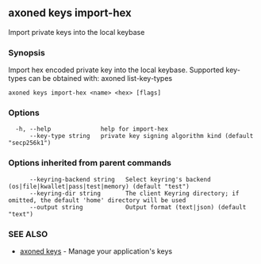 ## axoned keys import-hex

Import private keys into the local keybase

### Synopsis

Import hex encoded private key into the local keybase.
Supported key-types can be obtained with:
axoned list-key-types

```
axoned keys import-hex <name> <hex> [flags]
```

### Options

```
  -h, --help              help for import-hex
      --key-type string   private key signing algorithm kind (default "secp256k1")
```

### Options inherited from parent commands

```
      --keyring-backend string   Select keyring's backend (os|file|kwallet|pass|test|memory) (default "test")
      --keyring-dir string       The client Keyring directory; if omitted, the default 'home' directory will be used
      --output string            Output format (text|json) (default "text")
```

### SEE ALSO

* [axoned keys](axoned_keys.md)	 - Manage your application's keys
